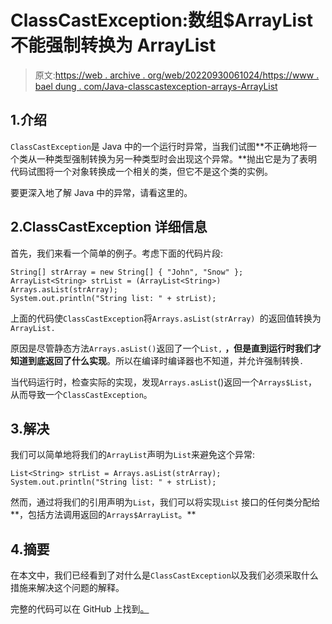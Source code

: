 # ClassCastException:数组$ArrayList 不能强制转换为 ArrayList

> 原文:[https://web . archive . org/web/20220930061024/https://www . bael dung . com/Java-classcastexception-arrays-ArrayList](https://web.archive.org/web/20220930061024/https://www.baeldung.com/java-classcastexception-arrays-arraylist)

## 1.介绍

`ClassCastException`是 Java 中的一个运行时异常，当我们试图**不正确地将一个类从一种类型强制转换为另一种类型时会出现这个异常。**抛出它是为了表明代码试图将一个对象转换成一个相关的类，但它不是这个类的实例。

要更深入地了解 Java 中的异常，请看这里的。

## 2.ClassCastException 详细信息

首先，我们来看一个简单的例子。考虑下面的代码片段:

```
String[] strArray = new String[] { "John", "Snow" };
ArrayList<String> strList = (ArrayList<String>) Arrays.asList(strArray);
System.out.println("String list: " + strList);
```

上面的代码使`ClassCastException`将`Arrays.asList(strArray) `的返回值转换为`ArrayList.`

原因是尽管静态方法`Arrays.asList()`返回了一个`List,` **，但是直到运行时我们才知道到底返回了什么实现**。所以在编译时编译器也不知道，并允许强制转换`.`

当代码运行时，检查实际的实现，发现`Arrays.asList`()返回一个`Arrays$List`，从而导致一个`ClassCastException`。

## 3.解决

我们可以简单地将我们的`ArrayList`声明为`List`来避免这个异常:

```
List<String> strList = Arrays.asList(strArray);
System.out.println("String list: " + strList);
```

然而，通过将我们的引用声明为`List`，我们可以将实现`List` 接口的任何类分配给**，包括方法调用返回的`Arrays$ArrayList`。**

## 4.摘要

在本文中，我们已经看到了对什么是`ClassCastException`以及我们必须采取什么措施来解决这个问题的解释。

完整的代码可以在 GitHub 上找到[。](https://web.archive.org/web/20220904175400/https://github.com/eugenp/tutorials/tree/master/core-java-modules/core-java-collections-array-list)